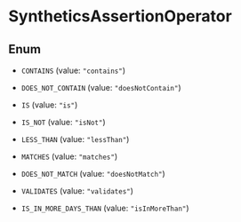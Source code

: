

# SyntheticsAssertionOperator

## Enum


* `CONTAINS` (value: `"contains"`)

* `DOES_NOT_CONTAIN` (value: `"doesNotContain"`)

* `IS` (value: `"is"`)

* `IS_NOT` (value: `"isNot"`)

* `LESS_THAN` (value: `"lessThan"`)

* `MATCHES` (value: `"matches"`)

* `DOES_NOT_MATCH` (value: `"doesNotMatch"`)

* `VALIDATES` (value: `"validates"`)

* `IS_IN_MORE_DAYS_THAN` (value: `"isInMoreThan"`)



